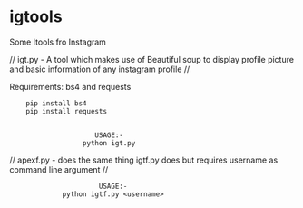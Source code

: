 # igtools
Some Itools fro Instagram 

// igt.py - A tool which makes use of Beautiful soup to display profile picture
and basic information of any instagram profile //

Requirements: bs4 and requests 

        pip install bs4
        pip install requests


                         USAGE:-           
                      python igt.py
// apexf.py - does the same thing igtf.py does but requires username as
command line argument //

                          USAGE:-
                 python igtf.py <username>             
